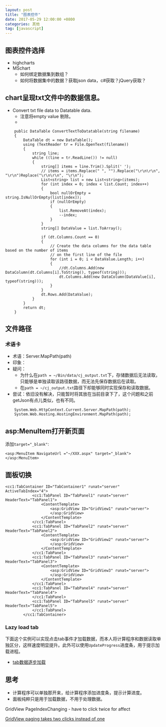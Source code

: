 ```yaml
---
layout: post
title: "图表控件"
date: 2017-05-29 12:00:00 +0800
categories: 其他
tag: [javascript]
---   
```


## 图表控件选择
- highcharts
- MSchart
  + 如何绑定数据集到数组？
  + 如何将数据集中的数据？获取json data，c#获取？jQuery获取？

## chart呈现txt文件中的数据信息。
- Convert txt file data to Datatable data.
  + 注意将empty value 剔除。
  + 
```
    public DataTable ConvertTextToDatatable(string filename)
    {
        DataTable dt = new DataTable();
        using (TextReader tr = File.OpenText(filename))
        {
            string line;
            while ((line = tr.ReadLine()) != null)
            {
                string[] items = line.Trim().Split(' ');
                // items = items.Replace(" ", "").Replace("\r\n\r\n", "\r\n")Replace("\r\n\r\n", "\r\n");
                List<string> list = new List<string>(items);
                for (int index = 0; index < list.Count; index++)
                {
                    bool nullOrEmpty = string.IsNullOrEmpty(list[index]);
                    if (nullOrEmpty)
                    {
                        list.RemoveAt(index);
                        --index;
                    }
                }
                string[] DataValue = list.ToArray();

                if (dt.Columns.Count == 0)
                {
                    // Create the data columns for the data table based on the number of items
                    // on the first line of the file
                    for (int i = 0; i < DataValue.Length; i++)
                    {
                        //dt.Columns.Add(new DataColumn(dt.Columns[i].ToString(), typeof(string)));
                        dt.Columns.Add(new DataColumn(DataValue[i], typeof(string)));
                    }
                }
                dt.Rows.Add(DataValue);
            }
        }
        return dt;
    }
```

## 文件路径
### 术语卡
- 术语：Server.MapPath(path)
- 印象：
- 疑问：
  + 为什么在`path = ~/Bin/data/cj_output.txt`下，存储数据后无法读取，只能够是单独读取该路径数据，而无法先保存数据后在读取。
  + 在`path = ~/cj_output.txt`路径下却能够同时实现保存和读取数据。
- 尝试：依旧没有解决，只能暂时将其放在当前目录下了，这个问题和之前getJson有点儿类似，也有不同。
```
    System.Web.HttpContext.Current.Server.MapPath(path);
    System.Web.Hosting.HostingEnvironment.MapPath(path);
```

## asp:MenuItem打开新页面
添加`target="_blank"`:
```
<asp:MenuItem NavigateUrl ="~/XXX.aspx" target="_blank"></asp:MenuItem>
```

## 面板切换
```
<cc1:TabContainer ID="TabContainer1" runat="server" ActiveTabIndex="4">
            <cc1:TabPanel ID="TabPanel1" runat="server" HeaderText="TabPanel1">
                <ContentTemplate>
                    <asp:GridView ID="GridView1" runat="server">
                    </asp:GridView>
                </ContentTemplate>
            </cc1:TabPanel>
            <cc1:TabPanel ID="TabPanel2" runat="server" HeaderText="TabPanel2">
                <ContentTemplate>
                    <asp:GridView ID="GridView2" runat="server">
                    </asp:GridView>
                </ContentTemplate>
            </cc1:TabPanel>
            <cc1:TabPanel ID="TabPanel3" runat="server" HeaderText="TabPanel3">
                <ContentTemplate>
                    <asp:GridView ID="GridView3" runat="server">
                    </asp:GridView>
                </ContentTemplate>
            </cc1:TabPanel>
            <cc1:TabPanel ID="TabPanel4" runat="server" HeaderText="TabPanel4">
            </cc1:TabPanel>
            <cc1:TabPanel ID="TabPanel5" runat="server" HeaderText="TabPanel5">
            </cc1:TabPanel>
        </cc1:TabContainer>
```

### Lazy load tab

下面这个实例可以实现点击tab事件才加载数据，而本人将计算程序和数据读取单独区分，这样速度明显提升。此外可以使用`UpdateProgress`进度条，用于提示加载进程。

- [tab数据逐步加载](http://zhangleiy.blog.51cto.com/1948660/369384)

[](http://www.dotnetspeaks.com/DisplayArticle.aspx?ID=53)

## 思考
- 计算程序可以单独那开来，给计算程序添加进度条，提示计算进度。
- 面板纯粹只是用于加载数据，不用于处理数据。


GridView PageIndexChanging - have to click twice for affect

[GridView paging takes two clicks instead of one](https://www.codeproject.com/Tips/367941/GridView-paging-takes-two-clicks-instead-of-one)